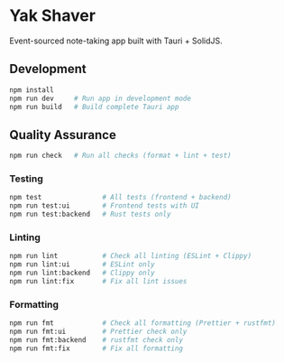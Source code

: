 # Yak Shaver

Event-sourced note-taking app built with Tauri + SolidJS.

## Development

```bash
npm install
npm run dev     # Run app in development mode
npm run build   # Build complete Tauri app
```

## Quality Assurance

```bash
npm run check   # Run all checks (format + lint + test)
```

### Testing

```bash
npm test               # All tests (frontend + backend)
npm run test:ui        # Frontend tests with UI
npm run test:backend   # Rust tests only
```

### Linting

```bash
npm run lint           # Check all linting (ESLint + Clippy)
npm run lint:ui        # ESLint only
npm run lint:backend   # Clippy only
npm run lint:fix       # Fix all lint issues
```

### Formatting

```bash
npm run fmt            # Check all formatting (Prettier + rustfmt)
npm run fmt:ui         # Prettier check only
npm run fmt:backend    # rustfmt check only
npm run fmt:fix        # Fix all formatting
```
